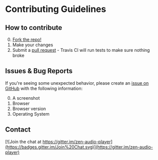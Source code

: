 # Contributing Guidelines

## How to contribute

0. [Fork the repo!](https://github.com/zen-audio-player/zen-audio-player.github.io#fork-destination-box)
0. Make your changes
0. Submit a [pull request](https://github.com/zen-audio-player/zen-audio-player.github.io/pulls) - Travis CI will run tests to make sure nothing broke

## Issues & Bug Reports

If you're seeing some unexpected behavior, please create an [issue on GitHub](https://github.com/zen-audio-player/zen-audio-player.github.io/issues) with the following information:

0. A screenshot
0. Browser
0. Browser version
0. Operating System

## Contact

[![Join the chat at https://gitter.im/zen-audio-player](https://badges.gitter.im/Join%20Chat.svg)](https://gitter.im/zen-audio-player)

